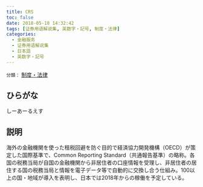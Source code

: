 ```yaml
---
title: CRS
toc: false
date: 2018-05-18 14:32:42
tags: [证券用语解说集, 英数字・記号, 制度・法律]
categories:
  - 金融服务
  - 证券用语解说集
  - 日本語
  - 英数字・記号
---
```


`分類：` [制度・法律](/tags/制度・法律/)

## ひらがな

しーあーるえす

## 説明

海外の金融機関を使った租税回避を防ぐ目的で経済協力開発機構（OECD）が策定した国際基準で、Common Reporting Standard（共通報告基準）の略称。各国の税務当局が自国の金融機関から非居住者の口座情報を受理し、非居住者の居住する国の税務当局と情報を電子データ等で自動的に交換し合う仕組み。100以上の国・地域が導入を表明し、日本では2018年からの稼働を予定している。
